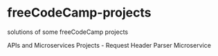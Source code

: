 # freeCodeCamp-projects
solutions of some freeCodeCamp projects

APIs and Microservices Projects - Request Header Parser Microservice
